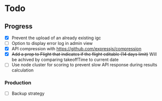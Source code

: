 # Todo

## Progress

- [x] Prevent the upload of an already existing igc
- [ ] Option to display error log in admin view
- [x] API compression with https://github.com/expressjs/compression
- [x] ~~Add a prop to Flight that indicates if the flight editable (14 days limit)~~ Will be achived by comparing takeoffTime to current date
- [ ] Use node cluster for scoring to prevent slow API response during results calculation

### Production

- [ ] Backup strategy
